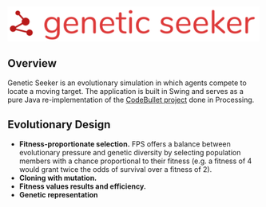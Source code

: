 ![logo](/logo.png)

## Overview

Genetic Seeker is an evolutionary simulation in which agents compete to locate a moving target. The application is built in Swing and serves as a pure Java re-implementation of the [CodeBullet project](https://github.com/Code-Bullet/Smart-Dots-Genetic-Algorithm-Tutorial/tree/master/BestTutorialEver) done in Processing.

## Evolutionary Design

- **Fitness-proportionate selection.** FPS offers a balance between evolutionary pressure and genetic diversity by selecting population members with a chance proportional to their fitness (e.g. a fitness of 4 would grant twice the odds of survival over a fitness of 2).
- **Cloning with mutation.**
- **Fitness values results and efficiency.**
- **Genetic representation**

